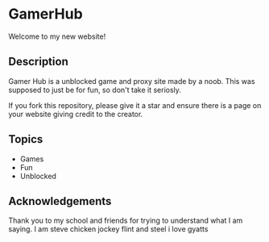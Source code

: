 # GamerHub
Welcome to my new website!

## Description

Gamer Hub is a unblocked game and proxy site made by a noob. This was supposed to just be for fun, so don't take it seriosly.

If you fork this repository, please give it a star and ensure there is a page on your website giving credit to the creator.

## Topics

- Games
- Fun
- Unblocked

## Acknowledgements

Thank you to my school and friends for trying to understand what I am saying.
I am steve chicken jockey flint and steel
i love gyatts
